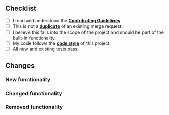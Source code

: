 ## Checklist

<!---
	Put an `x` in all the boxes that apply
-->

- [ ] I read and understood the **[Contributing Guidelines](https://github.com/Abrynos/Arbeitszeitrechner/blob/master/.github/CONTRIBUTING.md)**.
- [ ] This is not a **[duplicate](https://github.com/Abrynos/Arbeitszeitrechner/pulls)** of an existing merge request.
- [ ] I believe this falls into the scope of the project and should be part of the built-in functionality.
- [ ] My code follows the **[code style](https://github.com/Abrynos/Arbeitszeitrechner/blob/master/.github/CONTRIBUTING.md#code-style)** of this project.
- [ ] All new and existing tests pass.

## Changes

### New functionality

<!---
	Please describe here, what new functionality was added.
-->

### Changed functionality

<!---
	Please describe here, what old functionality was changed.
-->

### Removed functionality

<!---
	Please describe here, what old functionality was removed.
	Make sure to mention what it was replaced with or how everything that was previously achievable still is.
-->
